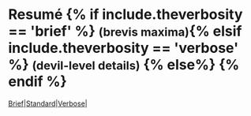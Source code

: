 # Resumé {% if include.theverbosity == 'brief' %} <small>(brevis maxima)</small>{% elsif include.theverbosity == 'verbose' %} <small>(devil-level details)</small> {% else%} {% endif %}
[Brief](resume_brief.html)|[Standard](resume.html)|[Verbose](resume_verbose.html)|
